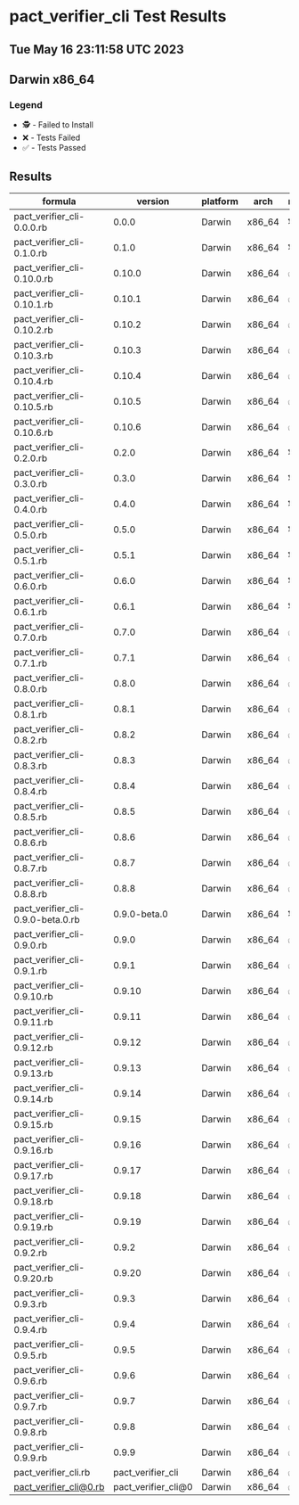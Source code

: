 # pact_verifier_cli Test Results
## Tue May 16 23:11:58 UTC 2023
## Darwin x86_64
### Legend
- 🕵️ - Failed to Install
- ❌ - Tests Failed
- ✅ - Tests Passed

## Results
| formula | version | platform | arch | result |
| ------- | ------- | -------- | ---- | ------ |
| pact_verifier_cli-0.0.0.rb | 0.0.0 | Darwin | x86_64 | 🕵️ |
| pact_verifier_cli-0.1.0.rb | 0.1.0 | Darwin | x86_64 | 🕵️ |
| pact_verifier_cli-0.10.0.rb | 0.10.0 | Darwin | x86_64 | ✅ |
| pact_verifier_cli-0.10.1.rb | 0.10.1 | Darwin | x86_64 | ✅ |
| pact_verifier_cli-0.10.2.rb | 0.10.2 | Darwin | x86_64 | ✅ |
| pact_verifier_cli-0.10.3.rb | 0.10.3 | Darwin | x86_64 | ✅ |
| pact_verifier_cli-0.10.4.rb | 0.10.4 | Darwin | x86_64 | ✅ |
| pact_verifier_cli-0.10.5.rb | 0.10.5 | Darwin | x86_64 | ✅ |
| pact_verifier_cli-0.10.6.rb | 0.10.6 | Darwin | x86_64 | ✅ |
| pact_verifier_cli-0.2.0.rb | 0.2.0 | Darwin | x86_64 | 🕵️ |
| pact_verifier_cli-0.3.0.rb | 0.3.0 | Darwin | x86_64 | 🕵️ |
| pact_verifier_cli-0.4.0.rb | 0.4.0 | Darwin | x86_64 | 🕵️ |
| pact_verifier_cli-0.5.0.rb | 0.5.0 | Darwin | x86_64 | 🕵️ |
| pact_verifier_cli-0.5.1.rb | 0.5.1 | Darwin | x86_64 | 🕵️ |
| pact_verifier_cli-0.6.0.rb | 0.6.0 | Darwin | x86_64 | 🕵️ |
| pact_verifier_cli-0.6.1.rb | 0.6.1 | Darwin | x86_64 | 🕵️ |
| pact_verifier_cli-0.7.0.rb | 0.7.0 | Darwin | x86_64 | ✅ |
| pact_verifier_cli-0.7.1.rb | 0.7.1 | Darwin | x86_64 | ✅ |
| pact_verifier_cli-0.8.0.rb | 0.8.0 | Darwin | x86_64 | ✅ |
| pact_verifier_cli-0.8.1.rb | 0.8.1 | Darwin | x86_64 | ✅ |
| pact_verifier_cli-0.8.2.rb | 0.8.2 | Darwin | x86_64 | ✅ |
| pact_verifier_cli-0.8.3.rb | 0.8.3 | Darwin | x86_64 | ✅ |
| pact_verifier_cli-0.8.4.rb | 0.8.4 | Darwin | x86_64 | ✅ |
| pact_verifier_cli-0.8.5.rb | 0.8.5 | Darwin | x86_64 | ✅ |
| pact_verifier_cli-0.8.6.rb | 0.8.6 | Darwin | x86_64 | ✅ |
| pact_verifier_cli-0.8.7.rb | 0.8.7 | Darwin | x86_64 | ✅ |
| pact_verifier_cli-0.8.8.rb | 0.8.8 | Darwin | x86_64 | ✅ |
| pact_verifier_cli-0.9.0-beta.0.rb | 0.9.0-beta.0 | Darwin | x86_64 | 🕵️ |
| pact_verifier_cli-0.9.0.rb | 0.9.0 | Darwin | x86_64 | ✅ |
| pact_verifier_cli-0.9.1.rb | 0.9.1 | Darwin | x86_64 | ✅ |
| pact_verifier_cli-0.9.10.rb | 0.9.10 | Darwin | x86_64 | ✅ |
| pact_verifier_cli-0.9.11.rb | 0.9.11 | Darwin | x86_64 | ✅ |
| pact_verifier_cli-0.9.12.rb | 0.9.12 | Darwin | x86_64 | ✅ |
| pact_verifier_cli-0.9.13.rb | 0.9.13 | Darwin | x86_64 | ✅ |
| pact_verifier_cli-0.9.14.rb | 0.9.14 | Darwin | x86_64 | ✅ |
| pact_verifier_cli-0.9.15.rb | 0.9.15 | Darwin | x86_64 | ✅ |
| pact_verifier_cli-0.9.16.rb | 0.9.16 | Darwin | x86_64 | ✅ |
| pact_verifier_cli-0.9.17.rb | 0.9.17 | Darwin | x86_64 | ✅ |
| pact_verifier_cli-0.9.18.rb | 0.9.18 | Darwin | x86_64 | ✅ |
| pact_verifier_cli-0.9.19.rb | 0.9.19 | Darwin | x86_64 | ✅ |
| pact_verifier_cli-0.9.2.rb | 0.9.2 | Darwin | x86_64 | ✅ |
| pact_verifier_cli-0.9.20.rb | 0.9.20 | Darwin | x86_64 | ✅ |
| pact_verifier_cli-0.9.3.rb | 0.9.3 | Darwin | x86_64 | ✅ |
| pact_verifier_cli-0.9.4.rb | 0.9.4 | Darwin | x86_64 | ✅ |
| pact_verifier_cli-0.9.5.rb | 0.9.5 | Darwin | x86_64 | ✅ |
| pact_verifier_cli-0.9.6.rb | 0.9.6 | Darwin | x86_64 | ✅ |
| pact_verifier_cli-0.9.7.rb | 0.9.7 | Darwin | x86_64 | ✅ |
| pact_verifier_cli-0.9.8.rb | 0.9.8 | Darwin | x86_64 | ✅ |
| pact_verifier_cli-0.9.9.rb | 0.9.9 | Darwin | x86_64 | ✅ |
| pact_verifier_cli.rb | pact_verifier_cli | Darwin | x86_64 | ✅ |
| pact_verifier_cli@0.rb | pact_verifier_cli@0 | Darwin | x86_64 | ✅ |
